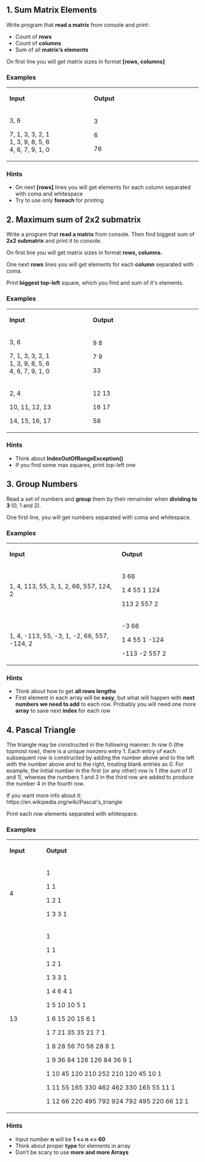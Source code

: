
<h2>1. Sum Matrix Elements</h2>
<p>Write program that <strong>read a matrix</strong> from console and print:</p>
<ul>
<li>Count of <strong>rows</strong></li>
<li>Count of <strong>columns</strong></li>
<li>Sum of all <strong>matrix&rsquo;s elements</strong></li>
</ul>
<p>On first line you will get matrix sizes in format <strong>[rows, columns]</strong></p>
<h3>Examples</h3>
<table width="485">
<tbody>
<tr>
<td width="211">
<p><strong>Input</strong></p>
</td>
<td width="274">
<p><strong>Output</strong></p>
</td>
</tr>
<tr>
<td width="211">
<p>3, 6</p>
<p>7, 1, 3, 3, 2, 1<br /> 1, 3, 9, 8, 5, 6<br /> 4, 6, 7, 9, 1, 0</p>
</td>
<td width="274">
<p>3</p>
<p>6</p>
<p>76</p>
</td>
</tr>
</tbody>
</table>
<h3>Hints</h3>
<ul>
<li>On next <strong>[rows]</strong> lines you will get elements for each column separated with coma and whitespace</li>
<li>Try to use only <strong>foreach </strong>for printing</li>
</ul>
<h2>2. Maximum sum of 2x2 submatrix</h2>
<p>Write a program that <strong>read a matrix</strong> from console. Then find biggest sum of <strong>2x2 submatrix</strong> and print it to console.</p>
<p>On first line you will get matrix sizes in format <strong>rows, columns.</strong></p>
<p>One next <strong>rows</strong> lines you will get elements for each <strong>column</strong> separated with coma.</p>
<p>Print <strong>biggest top-left</strong> square, which you find and sum of it's elements.</p>
<h3>Examples</h3>
<table width="580">
<tbody>
<tr>
<td width="249">
<p><strong>Input</strong></p>
</td>
<td width="331">
<p><strong>Output</strong></p>
</td>
</tr>
<tr>
<td width="249">
<p>3, 6</p>
<p>7, 1, 3, 3, 2, 1<br /> 1, 3, 9, 8, 5, 6<br /> 4, 6, 7, 9, 1, 0</p>
</td>
<td width="331">
<p>9 8</p>
<p>7 9</p>
<p>33</p>
</td>
</tr>
<tr>
<td width="249">
<p>2, 4</p>
<p>10, 11, 12, 13</p>
<p>14, 15, 16, 17</p>
</td>
<td width="331">
<p>12 13</p>
<p>16 17</p>
<p>58</p>
</td>
</tr>
</tbody>
</table>
<h3>Hints</h3>
<ul>
<li>Think about <strong>IndexOutOfRangeException()</strong></li>
<li>If you find some max squares, print top-left one</li>
</ul>
<h2>3. Group Numbers</h2>
<p>Read a set of numbers and <strong>group</strong> them by their remainder when <strong>dividing to 3</strong> (0, 1 and 2).</p>
<p>One first line, you will get numbers separated with coma and whitespace.</p>
<h3>Examples</h3>
<table width="611">
<tbody>
<tr>
<td width="365">
<p><strong>Input</strong></p>
</td>
<td width="246">
<p><strong>Output</strong></p>
</td>
</tr>
<tr>
<td width="365">
<p>1, 4, 113, 55, 3, 1, 2, 66, 557, 124, 2</p>
<p></p>
</td>
<td width="246">
<p>3 66</p>
<p>1 4 55 1 124</p>
<p>113 2 557 2</p>
</td>
</tr>
<tr>
<td width="365">
<p>1, 4, -113, 55, -3, 1, -2, 66, 557, -124, 2</p>
</td>
<td width="246">
<p>-3 66</p>
<p>1 4 55 1 -124</p>
<p>-113 -2 557 2</p>
</td>
</tr>
</tbody>
</table>
<h3>Hints</h3>
<ul>
<li>Think about how to get <strong>all rows lengths</strong></li>
<li>First element in each array will be <strong>easy</strong>, but what will happen with <strong>next numbers we need to add</strong> to each row. Probably you will need one more <strong>array</strong> to save next <strong>index</strong> for each row</li>
</ul>
<h2>4. Pascal Triangle</h2>
<p>The triangle may be constructed in the following manner: In row 0 (the topmost row), there is a unique nonzero entry 1. Each entry of each subsequent row is constructed by adding the number above and to the left with the number above and to the right, treating blank entries as 0. For example, the initial number in the first (or any other) row is 1 (the sum of 0 and 1), whereas the numbers 1 and 3 in the third row are added to produce the number 4 in the fourth row.</p>
<p>If you want more info about it: https://en.wikipedia.org/wiki/Pascal's_triangle</p>
<p>Print each row elements separated with whitespace.</p>
<h3>Examples</h3>
<table width="693">
<tbody>
<tr>
<td width="104">
<p><strong>Input</strong></p>
</td>
<td width="589">
<p><strong>Output</strong></p>
</td>
</tr>
<tr>
<td width="104">
<p>4</p>
</td>
<td width="589">
<p>1</p>
<p>1 1</p>
<p>1 2 1</p>
<p>1 3 3 1</p>
</td>
</tr>
<tr>
<td width="104">
<p>13</p>
</td>
<td width="589">
<p>1</p>
<p>1 1</p>
<p>1 2 1</p>
<p>1 3 3 1</p>
<p>1 4 6 4 1</p>
<p>1 5 10 10 5 1</p>
<p>1 6 15 20 15 6 1</p>
<p>1 7 21 35 35 21 7 1</p>
<p>1 8 28 56 70 56 28 8 1</p>
<p>1 9 36 84 126 126 84 36 9 1</p>
<p>1 10 45 120 210 252 210 120 45 10 1</p>
<p>1 11 55 165 330 462 462 330 165 55 11 1</p>
<p>1 12 66 220 495 792 924 792 495 220 66 12 1</p>
</td>
</tr>
</tbody>
</table>
<h3>Hints</h3>
<ul>
<li>Input number <strong>n</strong> will be <strong>1 &lt;= n &lt;= 60</strong></li>
<li>Think about proper <strong>type</strong> for elements in array</li>
<li>Don&rsquo;t be scary to use <strong>more and more Arrays</strong></li>
</ul>